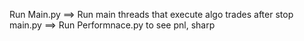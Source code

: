 Run Main.py ==> Run main threads that execute algo trades
after stop main.py ==> Run Performnace.py to see pnl, sharp
